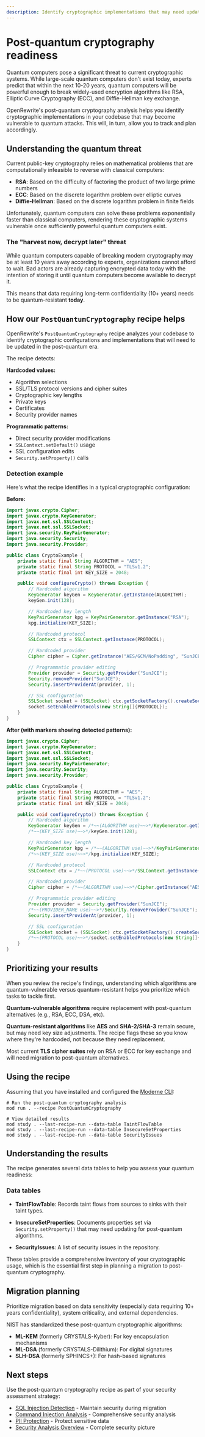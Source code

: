 ```yaml
---
description: Identify cryptographic implementations that may need updating for post-quantum security.
---
```


# Post-quantum cryptography readiness

Quantum computers pose a significant threat to current cryptographic systems. While large-scale quantum computers don't exist today, experts predict that within the next 10-20 years, quantum computers will be powerful enough to break widely-used encryption algorithms like RSA, Elliptic Curve Cryptography (ECC), and Diffie-Hellman key exchange.

OpenRewrite's post-quantum cryptography analysis helps you identify cryptographic implementations in your codebase that may become vulnerable to quantum attacks. This will, in turn, allow you to track and plan accordingly.

## Understanding the quantum threat

Current public-key cryptography relies on mathematical problems that are computationally infeasible to reverse with classical computers:

* **RSA**: Based on the difficulty of factoring the product of two large prime numbers
* **ECC**: Based on the discrete logarithm problem over elliptic curves
* **Diffie-Hellman**: Based on the discrete logarithm problem in finite fields

Unfortunately, quantum computers can solve these problems exponentially faster than classical computers, rendering these cryptographic systems vulnerable once sufficiently powerful quantum computers exist.

### The "harvest now, decrypt later" threat

While quantum computers capable of breaking modern cryptography may be at least 10 years away according to experts, organizations cannot afford to wait. Bad actors are already capturing encrypted data today with the intention of storing it until quantum computers become available to decrypt it.

This means that data requiring long-term confidentiality (10+ years) needs to be quantum-resistant **today**.

## How our `PostQuantumCryptography` recipe helps

OpenRewrite's `PostQuantumCryptography` recipe analyzes your codebase to identify cryptographic configurations and implementations that will need to be updated in the post-quantum era.

The recipe detects:

**Hardcoded values:**

* Algorithm selections
* SSL/TLS protocol versions and cipher suites
* Cryptographic key lengths
* Private keys
* Certificates
* Security provider names

**Programmatic patterns:**

* Direct security provider modifications
* `SSLContext.setDefault()` usage
* SSL configuration edits
* `Security.setProperty()` calls

### Detection example

Here's what the recipe identifies in a typical cryptographic configuration:

**Before:**

```java
import javax.crypto.Cipher;
import javax.crypto.KeyGenerator;
import javax.net.ssl.SSLContext;
import javax.net.ssl.SSLSocket;
import java.security.KeyPairGenerator;
import java.security.Security;
import java.security.Provider;

public class CryptoExample {
    private static final String ALGORITHM = "AES";
    private static final String PROTOCOL = "TLSv1.2";
    private static final int KEY_SIZE = 2048;

    public void configureCrypto() throws Exception {
        // Hardcoded algorithm
        KeyGenerator keyGen = KeyGenerator.getInstance(ALGORITHM);
        keyGen.init(128);

        // Hardcoded key length
        KeyPairGenerator kpg = KeyPairGenerator.getInstance("RSA");
        kpg.initialize(KEY_SIZE);

        // Hardcoded protocol
        SSLContext ctx = SSLContext.getInstance(PROTOCOL);

        // Hardcoded provider
        Cipher cipher = Cipher.getInstance("AES/GCM/NoPadding", "SunJCE");

        // Programmatic provider editing
        Provider provider = Security.getProvider("SunJCE");
        Security.removeProvider("SunJCE");
        Security.insertProviderAt(provider, 1);

        // SSL configuration
        SSLSocket socket = (SSLSocket) ctx.getSocketFactory().createSocket();
        socket.setEnabledProtocols(new String[]{PROTOCOL});
    }
}
```

**After (with markers showing detected patterns):**

```java
import javax.crypto.Cipher;
import javax.crypto.KeyGenerator;
import javax.net.ssl.SSLContext;
import javax.net.ssl.SSLSocket;
import java.security.KeyPairGenerator;
import java.security.Security;
import java.security.Provider;

public class CryptoExample {
    private static final String ALGORITHM = "AES";
    private static final String PROTOCOL = "TLSv1.2";
    private static final int KEY_SIZE = 2048;

    public void configureCrypto() throws Exception {
        // Hardcoded algorithm
        KeyGenerator keyGen = /*~~(ALGORITHM use)~~>*/KeyGenerator.getInstance(ALGORITHM);
        /*~~(KEY_SIZE use)~~>*/keyGen.init(128);

        // Hardcoded key length
        KeyPairGenerator kpg = /*~~(ALGORITHM use)~~>*/KeyPairGenerator.getInstance("RSA");
        /*~~(KEY_SIZE use)~~>*/kpg.initialize(KEY_SIZE);

        // Hardcoded protocol
        SSLContext ctx = /*~~(PROTOCOL use)~~>*/SSLContext.getInstance(PROTOCOL);

        // Hardcoded provider
        Cipher cipher = /*~~(ALGORITHM use)~~>*/Cipher.getInstance("AES/GCM/NoPadding", "SunJCE");

        // Programmatic provider editing
        Provider provider = Security.getProvider("SunJCE");
        /*~~(PROVIDER_NAME use)~~>*/Security.removeProvider("SunJCE");
        Security.insertProviderAt(provider, 1);

        // SSL configuration
        SSLSocket socket = (SSLSocket) ctx.getSocketFactory().createSocket();
        /*~~(PROTOCOL use)~~>*/socket.setEnabledProtocols(new String[]{PROTOCOL});
    }
}
```

## Prioritizing your results

When you review the recipe's findings, understanding which algorithms are quantum-vulnerable versus quantum-resistant helps you prioritize which tasks to tackle first.

**Quantum-vulnerable algorithms** require replacement with post-quantum alternatives (e.g., RSA, ECC, DSA, etc).

**Quantum-resistant algorithms** like **AES** and **SHA-2/SHA-3** remain secure, but may need key size adjustments. The recipe flags these so you know where they're hardcoded, not because they need replacement.

Most current **TLS cipher suites** rely on RSA or ECC for key exchange and will need migration to post-quantum alternatives.

## Using the recipe

Assuming that you have installed and configured the [Moderne CLI](../../user-documentation/moderne-cli/getting-started/cli-intro.md):

```shell
# Run the post-quantum cryptography analysis
mod run . --recipe PostQuantumCryptography

# View detailed results
mod study . --last-recipe-run --data-table TaintFlowTable
mod study . --last-recipe-run --data-table InsecureSetProperties
mod study . --last-recipe-run --data-table SecurityIssues
```

## Understanding the results

The recipe generates several data tables to help you assess your quantum readiness:

### Data tables

* **TaintFlowTable**: Records taint flows from sources to sinks with their taint types.

* **InsecureSetProperties**: Documents properties set via `Security.setProperty()` that may need updating for post-quantum algorithms.

* **SecurityIssues**: A list of security issues in the repository.

These tables provide a comprehensive inventory of your cryptographic usage, which is the essential first step in planning a migration to post-quantum cryptography.

## Migration planning

Prioritize migration based on data sensitivity (especially data requiring 10+ years confidentiality), system criticality, and external dependencies.

NIST has standardized these post-quantum cryptographic algorithms:

* **ML-KEM** (formerly CRYSTALS-Kyber): For key encapsulation mechanisms
* **ML-DSA** (formerly CRYSTALS-Dilithium): For digital signatures
* **SLH-DSA** (formerly SPHINCS+): For hash-based signatures

## Next steps

Use the post-quantum cryptography recipe as part of your security assessment strategy:

* [SQL Injection Detection](./sql-injection.md) - Maintain security during migration
* [Command Injection Analysis](./command-injection.md) - Comprehensive security analysis
* [PII Protection](./pii-protection.md) - Protect sensitive data
* [Security Analysis Overview](./overview.md) - Complete security picture
